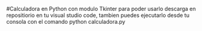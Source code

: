 #Calculadora en Python con modulo Tkinter
para poder usarlo descarga en repositiorio en tu visual studio code, tambien puedes ejecutarlo desde tu consola con el comando python calculadora.py 

